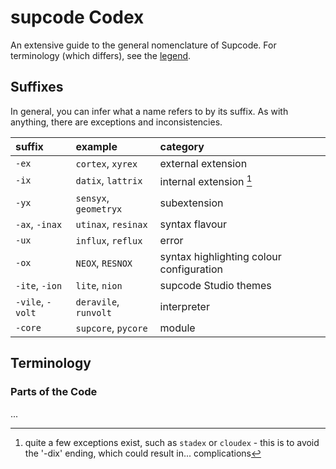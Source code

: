# supcode Codex

An extensive guide to the general nomenclature of Supcode. For terminology (which differs), see the [legend](legend.md).

## Suffixes

In general, you can infer what a name refers to by its suffix. As with anything, there are exceptions and inconsistencies.

| suffix | example | category |
| :----- | :------ | :------- |
| `-ex` | `cortex`, `xyrex` | external extension |
| `-ix` | `datix`, `lattrix` | internal extension [^ix] |
| `-yx` | `sensyx`, `geometryx` | subextension |
| `-ax`, `-inax` | `utinax`, `resinax` | syntax flavour |
| `-ux` | `influx`, `reflux` | error |
| `-ox` | `NEOX`, `RESNOX` | syntax highlighting colour configuration |
| `-ite`, `-ion` | `lite`, `nion` | supcode Studio themes |
| `-vile`, `-volt` | `deravile`, `runvolt` | interpreter |
| `-core` | `supcore`, `pycore` | module |

[^ix]: quite a few exceptions exist, such as `stadex` or `cloudex` - this is to avoid the '-dix' ending, which could result in... complications

## Terminology

### Parts of the Code

...
